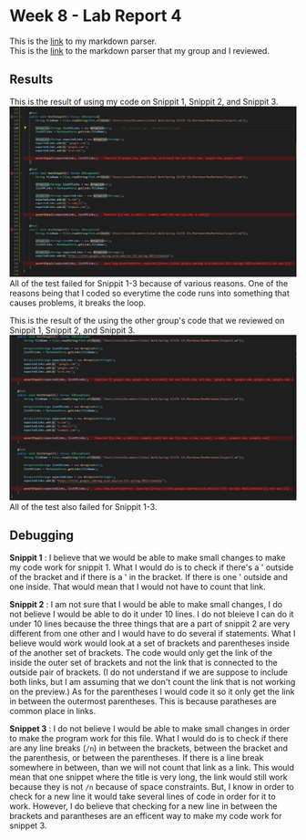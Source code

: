 # Week 8 - Lab Report 4 

This is the [link](https://github.com/stevendtran/NewMarkdown) to my markdown parser.  
This is the [link](https://github.com/aejiang/markdown-parser) to the markdown parser that my group and I reviewed.   

## Results

This is the result of using my code on Snippit 1, Snippit 2, and Snippit 3.  
![Picture](PicLab4/testMyMP.png)  
All of the test failed for Snippit 1-3 because of various reasons. One of the reasons being that I coded so everytime the code runs into something that causes problems, it breaks the loop.   

This is the result of the using the other group's code that we reviewed on Snippit 1, Snippit 2, and Snippit 3.  
![Picture](PicLab4/testOtherMP.png)  
All of the test also failed for Snippit 1-3. 

## Debugging
**Snippit 1** : I believe that we would be able to make small changes to make my code work for snippit 1. What I would do is to check if there's a ' outside of the bracket and if there is a ' in the bracket. If there is one ' outside and one inside. That would mean that I would not have to count that link. 

**Snippit 2** : I am not sure that I would be able to make small changes, I do not believe I would be able to do it under 10 lines. I do not bleieve I can do it under 10 lines because the three things that are a part of snippit 2 are very different from one other and I would have to do several if statements. What I believe would work would look at a set of brackets and parentheses inside of the another set of brackets. The code would only get the link of the inside the outer set of brackets and not the link that is connected to the outside pair of brackets. (I do not understand if we are suppose to include both links, but I am assuming that we don't count the link that is not working on the preview.) As for the parentheses I would code it so it only get the link in between the outermost parentheses. This is because paratheses are common place in links.

**Snippet 3** : I do not believe I would be able to make small changes in order to make the program work for this file. What I would do is to check if there are any line breaks (`/n`) in between the brackets, between the bracket and the parenthesis, or between the parentheses. If there is a line break somewhere in between, than we will not count that link as a link. This would mean that one snippet where the title is very long, the link would still work because they is not `/n` because of space constraints. But, I know in order to check for a new line it would take several lines of code in order for it to work. However, I do believe that checking for a new line in between the brackets and parantheses are an efficent way to make my code work for snippet 3.
